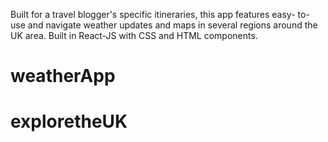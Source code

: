 Built for a travel blogger's specific itineraries, this app features easy- to- use and navigate weather updates and maps in several regions around the UK area. Built in React-JS with CSS and HTML components. 


# weatherApp
# exploretheUK

